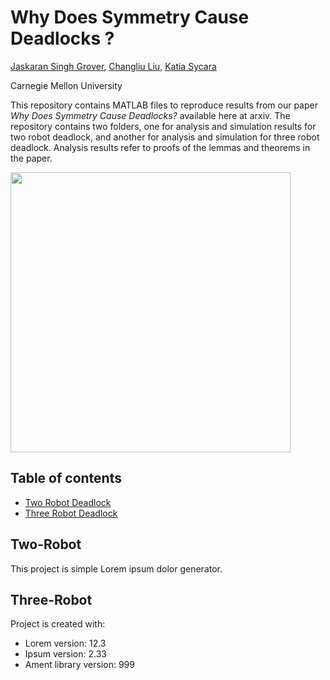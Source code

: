 # Why Does Symmetry Cause Deadlocks ?
[Jaskaran Singh Grover](https://www.ri.cmu.edu/ri-people/jaskaran-grover/), [Changliu Liu](http://www.cs.cmu.edu/~cliu6/), [Katia Sycara](http://www.cs.cmu.edu/~sycara/)

Carnegie Mellon University

This repository contains MATLAB files to reproduce results from our paper *Why Does Symmetry Cause Deadlocks?* available here at arxiv. The repository contains two folders, one for analysis and simulation results for two robot deadlock, and another for analysis and simulation for three robot deadlock. Analysis results refer to proofs of the lemmas and theorems in the paper.

<img src="https://github.com/jaskarangrover92/ifactest2/blob/master/6bc.gif" width="448">


## Table of contents
* [Two Robot Deadlock](#Two-Robot)
* [Three Robot Deadlock](#Three-Robot)


## Two-Robot
This project is simple Lorem ipsum dolor generator.
	
## Three-Robot
Project is created with:
* Lorem version: 12.3
* Ipsum version: 2.33
* Ament library version: 999
	
